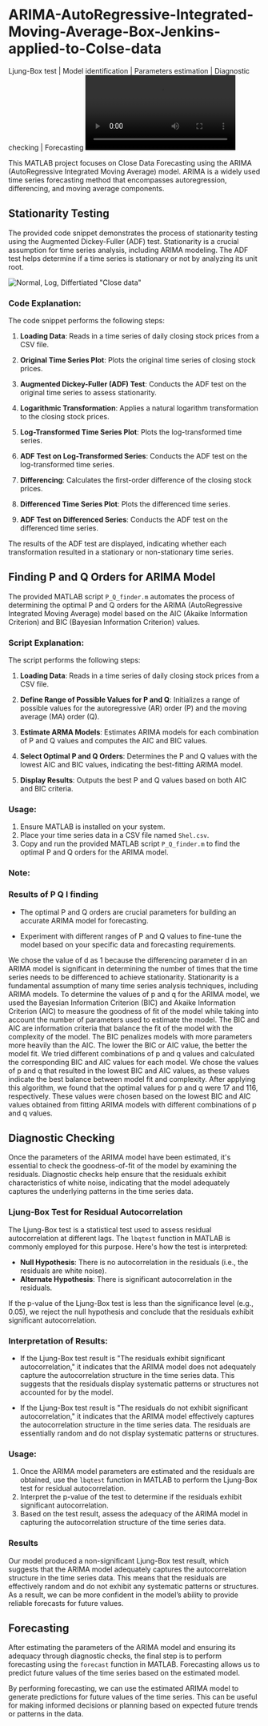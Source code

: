 # ARIMA-AutoRegressive-Integrated-Moving-Average-Box-Jenkins-applied-to-Colse-data
Ljung-Box test |  Model identification | Parameters estimation | Diagnostic checking | Forecasting
![Forecasting](Figures/ARIMA_forecasting_simulation.mp4)


This MATLAB project focuses on Close Data Forecasting using the ARIMA (AutoRegressive Integrated Moving Average) model. ARIMA is a widely used time series forecasting method that encompasses autoregression, differencing, and moving average components.

## Stationarity Testing

The provided code snippet demonstrates the process of stationarity testing using the Augmented Dickey-Fuller (ADF) test. Stationarity is a crucial assumption for time series analysis, including ARIMA modeling. The ADF test helps determine if a time series is stationary or not by analyzing its unit root.

![Normal, Log, Differtiated "Close data"](Figures/Close_LogClose_DiffeClose_Data.png)

### Code Explanation:

The code snippet performs the following steps:

1. **Loading Data**: Reads in a time series of daily closing stock prices from a CSV file.

2. **Original Time Series Plot**: Plots the original time series of closing stock prices.

3. **Augmented Dickey-Fuller (ADF) Test**: Conducts the ADF test on the original time series to assess stationarity.

4. **Logarithmic Transformation**: Applies a natural logarithm transformation to the closing stock prices.

5. **Log-Transformed Time Series Plot**: Plots the log-transformed time series.

6. **ADF Test on Log-Transformed Series**: Conducts the ADF test on the log-transformed time series.

7. **Differencing**: Calculates the first-order difference of the closing stock prices.

8. **Differenced Time Series Plot**: Plots the differenced time series.

9. **ADF Test on Differenced Series**: Conducts the ADF test on the differenced time series.

The results of the ADF test are displayed, indicating whether each transformation resulted in a stationary or non-stationary time series.


## Finding P and Q Orders for ARIMA Model

The provided MATLAB script `P_Q_finder.m` automates the process of determining the optimal P and Q orders for the ARIMA (AutoRegressive Integrated Moving Average) model based on the AIC (Akaike Information Criterion) and BIC (Bayesian Information Criterion) values.

### Script Explanation:

The script performs the following steps:

1. **Loading Data**: Reads in a time series of daily closing stock prices from a CSV file.

2. **Define Range of Possible Values for P and Q**: Initializes a range of possible values for the autoregressive (AR) order (P) and the moving average (MA) order (Q).

3. **Estimate ARMA Models**: Estimates ARIMA models for each combination of P and Q values and computes the AIC and BIC values.

4. **Select Optimal P and Q Orders**: Determines the P and Q values with the lowest AIC and BIC values, indicating the best-fitting ARIMA model.

5. **Display Results**: Outputs the best P and Q values based on both AIC and BIC criteria.

### Usage:

1. Ensure MATLAB is installed on your system.
2. Place your time series data in a CSV file named `Shel.csv`.
3. Copy and run the provided MATLAB script `P_Q_finder.m` to find the optimal P and Q orders for the ARIMA model.

### Note:
### Results of P Q I finding

- The optimal P and Q orders are crucial parameters for building an accurate ARIMA model for forecasting.

- Experiment with different ranges of P and Q values to fine-tune the model based on your specific data and forecasting requirements.

We chose the value of d as 1 because the differencing parameter d in an ARIMA model is
significant in determining the number of times that the time series needs to be differenced to achieve
stationarity. Stationarity is a fundamental assumption of many time series analysis techniques,
including ARIMA models. To determine the values of p and q for the ARIMA model, we used
the Bayesian Information Criterion (BIC) and Akaike Information Criterion (AIC) to measure the
goodness of fit of the model while taking into account the number of parameters used to estimate
the model.
The BIC and AIC are information criteria that balance the fit of the model with the complexity
of the model. The BIC penalizes models with more parameters more heavily than the AIC. The
lower the BIC or AIC value, the better the model fit.
We tried different combinations of p and q values and calculated the corresponding BIC and
AIC values for each model. We chose the values of p and q that resulted in the lowest BIC and
AIC values, as these values indicate the best balance between model fit and complexity.
After applying this algorithm, we found that the optimal values for p and q were 17 and 116,
respectively. These values were chosen based on the lowest BIC and AIC values obtained from
fitting ARIMA models with different combinations of p and q values.


## Diagnostic Checking

Once the parameters of the ARIMA model have been estimated, it's essential to check the goodness-of-fit of the model by examining the residuals. Diagnostic checks help ensure that the residuals exhibit characteristics of white noise, indicating that the model adequately captures the underlying patterns in the time series data.

### Ljung-Box Test for Residual Autocorrelation

The Ljung-Box test is a statistical test used to assess residual autocorrelation at different lags. The `lbqtest` function in MATLAB is commonly employed for this purpose. Here's how the test is interpreted:

- **Null Hypothesis**: There is no autocorrelation in the residuals (i.e., the residuals are white noise).
- **Alternate Hypothesis**: There is significant autocorrelation in the residuals.

If the p-value of the Ljung-Box test is less than the significance level (e.g., 0.05), we reject the null hypothesis and conclude that the residuals exhibit significant autocorrelation.

### Interpretation of Results:

- If the Ljung-Box test result is "The residuals exhibit significant autocorrelation," it indicates that the ARIMA model does not adequately capture the autocorrelation structure in the time series data. This suggests that the residuals display systematic patterns or structures not accounted for by the model.

- If the Ljung-Box test result is "The residuals do not exhibit significant autocorrelation," it indicates that the ARIMA model effectively captures the autocorrelation structure in the time series data. The residuals are essentially random and do not display systematic patterns or structures.

### Usage:

1. Once the ARIMA model parameters are estimated and the residuals are obtained, use the `lbqtest` function in MATLAB to perform the Ljung-Box test for residual autocorrelation.
2. Interpret the p-value of the test to determine if the residuals exhibit significant autocorrelation.
3. Based on the test result, assess the adequacy of the ARIMA model in capturing the autocorrelation structure of the time series data.

### Results 
Our model produced a non-significant Ljung-Box test result, which suggests that the ARIMA
model adequately captures the autocorrelation structure in the time series data. This means that
the residuals are effectively random and do not exhibit any systematic patterns or structures. As a
result, we can be more confident in the model’s ability to provide reliable forecasts for
future values.
## Forecasting

After estimating the parameters of the ARIMA model and ensuring its adequacy through diagnostic checks, the final step is to perform forecasting using the `forecast` function in MATLAB. Forecasting allows us to predict future values of the time series based on the estimated model.

By performing forecasting, we can use the estimated ARIMA model to generate predictions for
future values of the time series. This can be useful for making informed decisions or planning based
on expected future trends or patterns in the data.
